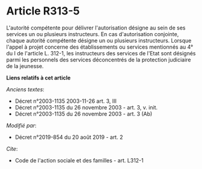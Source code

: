# Article R313-5

L'autorité compétente pour délivrer l'autorisation désigne au sein de ses services un ou plusieurs instructeurs. En cas
d'autorisation conjointe, chaque autorité compétente désigne un ou plusieurs instructeurs. Lorsque l'appel à projet concerne
des établissements ou services mentionnés au 4° du I de l'article L. 312-1, les instructeurs des services de l'Etat sont
désignés parmi les personnels des services déconcentrés de la protection judiciaire de la jeunesse.

**Liens relatifs à cet article**

_Anciens textes_:

  - Décret n°2003-1135 2003-11-26 art. 3, III
  - Décret n°2003-1135 du 26 novembre 2003 - art. 3, v. init.
  - Décret n°2003-1135 du 26 novembre 2003 - art. 3 (Ab)

_Modifié par_:

  - Décret n°2019-854 du 20 août 2019 - art. 2

_Cite_:

  - Code de l'action sociale et des familles - art. L312-1
